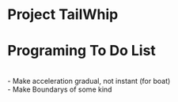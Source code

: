 # Project TailWhip


<h1>Programing To Do List</h1><br>
- Make acceleration gradual, not instant (for boat) <br>
- Make Boundarys of some kind <br>
